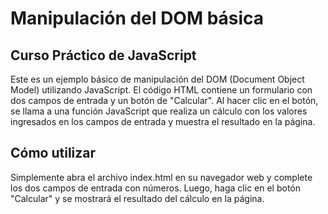 # Manipulación del DOM básica

## Curso Práctico de JavaScript
Este es un ejemplo básico de manipulación del DOM (Document Object Model) utilizando JavaScript. El código HTML contiene un formulario con dos campos de entrada y un botón de "Calcular". Al hacer clic en el botón, se llama a una función JavaScript que realiza un cálculo con los valores ingresados en los campos de entrada y muestra el resultado en la página.

## Cómo utilizar
Simplemente abra el archivo index.html en su navegador web y complete los dos campos de entrada con números. Luego, haga clic en el botón "Calcular" y se mostrará el resultado del cálculo en la página.
